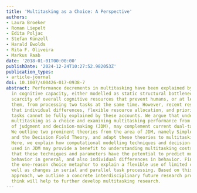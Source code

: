 ```yaml
---
title: 'Multitasking as a Choice: A Perspective'
authors:
- Laura Broeker
- Roman Liepelt
- Edita Poljac
- Stefan Künzell
- Harald Ewolds
- Rita F. Oliveira
- Markus Raab
date: '2018-01-01T00:00:00'
publishDate: '2024-12-24T10:27:52.982053Z'
publication_types:
- article-journal
doi: 10.1007/s00426-017-0938-7
abstract: Performance decrements in multitasking have been explained by limitations
  in cognitive capacity, either modelled as static structural bottlenecks or as the
  scarcity of overall cognitive resources that prevent humans, or at least restrict
  them, from processing two tasks at the same time. However, recent research has shown
  that individual differences, flexible resource allocation, and prioritization of
  tasks cannot be fully explained by these accounts. We argue that understanding human
  multitasking as a choice and examining multitasking performance from the perspective
  of judgment and decision-making (JDM), may complement current dual-task theories.
  We outline two prominent theories from the area of JDM, namely Simple Heuristics
  and the Decision Field Theory, and adapt these theories to multitasking research.
  Here, we explain how computational modelling techniques and decision-making parameters
  used in JDM may provide a benefit to understanding multitasking costs and argue
  that these techniques and parameters have the potential to predict multitasking
  behavior in general, and also individual differences in behavior. Finally, we present
  the one-reason choice metaphor to explain a flexible use of limited capacity as
  well as changes in serial and parallel task processing. Based on this newly combined
  approach, we outline a concrete interdisciplinary future research program that we
  think will help to further develop multitasking research.
---
```

